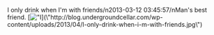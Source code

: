 I only drink when I\'m with friends/n2013-03-12 03:45:57/nMan\'s best friend. [![\"I](\"http://blog.undergroundcellar.com/wp-content/uploads/2013/04/I-only-drink-when-i-m-with-friends.jpg\")](\"http://blog.undergroundcellar.com/wp-content/uploads/2013/04/I-only-drink-when-i-m-with-friends.jpg\")